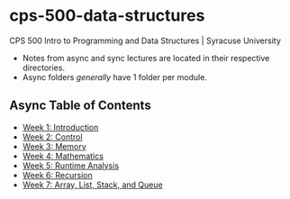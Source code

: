 # cps-500-data-structures
CPS 500 Intro to Programming and Data Structures | Syracuse University

- Notes from async and sync lectures are located in their respective directories.
- Async folders *generally* have 1 folder per module.

## Async Table of Contents
- [Week 1: Introduction](https://github.com/danjshannon/cps-500-programming-and-data-structures/tree/main/async/week1_intro#week-1-introduction)
- [Week 2: Control](https://github.com/danjshannon/cps-500-programming-and-data-structures/tree/main/async/week2_control#week-2-control)
- [Week 3: Memory](https://github.com/danjshannon/cps-500-programming-and-data-structures/tree/main/async/week3_memory#week-3-memory)
- [Week 4: Mathematics](https://github.com/danjshannon/cps-500-programming-and-data-structures/tree/main/async/week4_mathematics#week-4-mathematics)
- [Week 5: Runtime Analysis](https://github.com/danjshannon/cps-500-programming-and-data-structures/tree/main/async/week5_runtimeAnalysis#week-5-runtime-analysis)
- [Week 6: Recursion](https://github.com/danjshannon/cps-500-programming-and-data-structures/tree/main/async/week6_recursion#week-6-recursion)
- [Week 7: Array, List, Stack, and Queue](https://github.com/danjshannon/cps-500-programming-and-data-structures/tree/main/async/week7_arrayListStackQueue#week-7-array-list-queue-and-stack)
